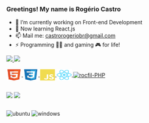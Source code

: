### Greetings! My name is Rogério Castro



- 🔭 I’m currently working on Front-end Development
- 🌱 Now learning React.js
- 📫 Mail me: castrorogeriobr@gmail.com
- ⚡ Programming 👨‍💻 and gaming 🎮 for life!

<div>
<a href="https://github.com/rocfil">
  <img height="150em" src="https://github-readme-stats.vercel.app/api?username=rocfil&show_icons=true&theme=dark&include_all_commits=true&count_private=true"/>
  <img height="150em" src="https://github-readme-stats.vercel.app/api/top-langs/?username=rocfil&layout=compact&langs_count=7&theme=dark"/>
</div>

<div><br>
<img align="center" alt="rocfil-HTML" height="30" width="40" src="https://raw.githubusercontent.com/devicons/devicon/master/icons/html5/html5-original.svg">
<img align="center" alt="rocfil-CSS" height="30" width="40" src="https://raw.githubusercontent.com/devicons/devicon/master/icons/css3/css3-original.svg">
<img align="center" alt="rocfil-Js" height="30" width="40" src="https://raw.githubusercontent.com/devicons/devicon/master/icons/javascript/javascript-plain.svg">
<img align="center" alt="rocfil-React" height="30" width="40" src="https://raw.githubusercontent.com/devicons/devicon/master/icons/react/react-original.svg">
<img align="center" alt="rocfil-PHP" height="30" width="40" src="https://cdn.jsdelivr.net/gh/devicons/devicon/icons/php/php-original.svg" />
</div>

##

<div>
<a href="https://www.linkedin.com/in/rogerio-castro-a91270235/" target="_blank"><img src="https://img.shields.io/badge/-LinkedIn-%230077B5?style=for-the-badge&logo=linkedin&logoColor=white" target="_blank"></a>
<a href="mailto:castrorogeriobr@gmail.com"><img src="https://img.shields.io/badge/-Gmail-%23333?style=for-the-badge&logo=gmail&logoColor=white" target="_blank"></a>
</div>

##

<div>
<img src="https://img.shields.io/badge/Ubuntu-E95420?style=for-the-badge&logo=ubuntu&logoColor=white" alt="ubuntu"/>
<img src="https://img.shields.io/badge/Windows-0078D6?style=for-the-badge&logo=windows&logoColor=white" alt="windows"/>
</div>
